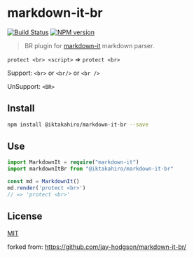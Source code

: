 # markdown-it-br

[![Build Status](https://img.shields.io/travis/iktakahiro/markdown-it-br/master.svg?style=flat)](https://travis-ci.org/jay-hodgson/markdown-it-br)
[![NPM version](https://img.shields.io/npm/v/@iktakahiro/markdown-it-br.svg?style=flat)](https://www.npmjs.org/package/markdown-it-br)

> BR plugin for [markdown-it](https://github.com/markdown-it/markdown-it) markdown parser.

`protect <br> <script>` => `protect <br>`

Support: `<br>` or `<br/>` or `<br />`

UnSupport: `<BR>`

## Install

```bash
npm install @iktakahiro/markdown-it-br --save
```

## Use

```typescript
import MarkdownIt = require("markdown-it")
import markdownItBr from "@iktakahiro/markdown-it-br"

const md = MarkdownIt()
md.render('protect <br>')
// => 'protect <br>'
```

## License
[MIT](https://github.com/iktakahiro/markdown-it-br/blob/master/LICENSE)

forked from: https://github.com/jay-hodgson/markdown-it-br/
